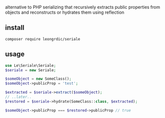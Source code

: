 alternative to PHP serializing that recursively extracts public properties from objects and reconstructs or hydrates them using reflection

## install
```
composer require leongrdic/seriale
```

## usage
```php
use Le\Seriale\Seriale;
$seriale = new Seriale;

$someObject = new SomeClass();
$someObject->publicProp = 'test';

$extracted = $seriale->extract($someObject);
// ..later..
$restored = $seriale->hydrate(SomeClass::class, $extracted);

$someObject->publicProp === $restored->publicProp // true
```